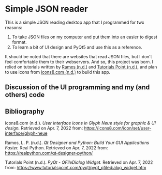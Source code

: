 # Simple JSON reader

This is a simple JSON reading desktop app that I programmed for two reasons:

1. To take JSON files on my computer and put them into an easier to digest format. 
2. To learn a bit of UI design and PyQt5 and use this as a reference.

It should be noted that there are websites that read JSON files, but I don't feel comfortable them to their webservers. And so, this project was born. I relied on tutorials written by [Ramos (n.d.)](https://realpython.com/qt-designer-python/) and [Tutorials Point (n.d.)](https://www.tutorialspoint.com/pyqt/pyqt_qfiledialog_widget.htm), and plan to use icons from [icons8.com (n.d.)](https://icons8.com/icon/set/user-interface/glyph-neue) to build this app.

## Discussion of the UI programming and my (and others) code



## Bibliography

icons8.com (n.d.). _User interface icons in Glyph Neue style for graphic & UI design._ Retrieved on Apr. 7, 2022 from: https://icons8.com/icon/set/user-interface/glyph-neue

Ramos, L. P. (n.d.). _Qt Designer and Python: Build Your GUI Applications Faster._ Real Python. Retrieved on Apr. 7, 2022 from: https://realpython.com/qt-designer-python/

Tutorials Point (n.d.). _PyQt - QFileDialog Widget._ Retrieved on Apr. 7, 2022 from: https://www.tutorialspoint.com/pyqt/pyqt_qfiledialog_widget.htm
